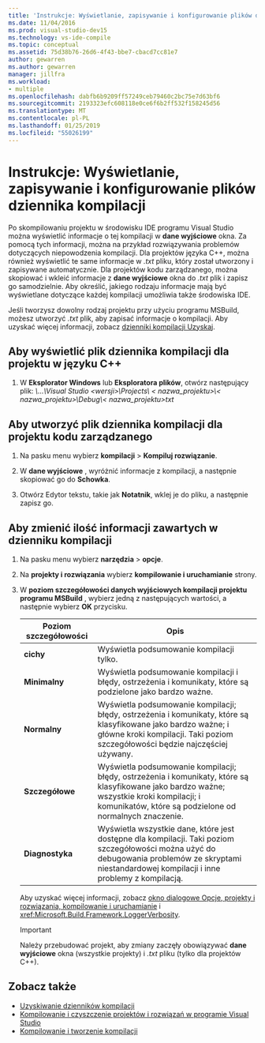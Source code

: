 ```yaml
---
title: 'Instrukcje: Wyświetlanie, zapisywanie i konfigurowanie plików dziennika kompilacji | Dokumentacja firmy Microsoft'
ms.date: 11/04/2016
ms.prod: visual-studio-dev15
ms.technology: vs-ide-compile
ms.topic: conceptual
ms.assetid: 75d38b76-26d6-4f43-bbe7-cbacd7cc81e7
author: gewarren
ms.author: gewarren
manager: jillfra
ms.workload:
- multiple
ms.openlocfilehash: dabfb6b9209ff57249ceb79460c2bc75e7d63bf6
ms.sourcegitcommit: 2193323efc608118e0ce6f6b2ff532f158245d56
ms.translationtype: MT
ms.contentlocale: pl-PL
ms.lasthandoff: 01/25/2019
ms.locfileid: "55026199"
---
```

# <a name="how-to-view-save-and-configure-build-log-files"></a>Instrukcje: Wyświetlanie, zapisywanie i konfigurowanie plików dziennika kompilacji

Po skompilowaniu projektu w środowisku IDE programu Visual Studio można wyświetlić informacje o tej kompilacji w **dane wyjściowe** okna. Za pomocą tych informacji, można na przykład rozwiązywania problemów dotyczących niepowodzenia kompilacji. Dla projektów języka C++, można również wyświetlić te same informacje w *.txt* pliku, który został utworzony i zapisywane automatycznie. Dla projektów kodu zarządzanego, można skopiować i wkleić informacje z **dane wyjściowe** okna do *.txt* plik i zapisz go samodzielnie. Aby określić, jakiego rodzaju informacje mają być wyświetlane dotyczące każdej kompilacji umożliwia także środowiska IDE.

Jeśli tworzysz dowolny rodzaj projektu przy użyciu programu MSBuild, możesz utworzyć *.txt* plik, aby zapisać informacje o kompilacji. Aby uzyskać więcej informacji, zobacz [dzienniki kompilacji Uzyskaj](../msbuild/obtaining-build-logs-with-msbuild.md).

## <a name="to-view-the-build-log-file-for-a-c-project"></a>Aby wyświetlić plik dziennika kompilacji dla projektu w języku C++

1.  W **Eksplorator Windows** lub **Eksploratora plików**, otwórz następujący plik:  *\\...\Visual Studio \<wersji\>\Projects\\ < nazwa_projektu\>\\< nazwa_projektu\>\Debug\\< nazwa_projektu\>txt*

## <a name="to-create-a-build-log-file-for-a-managed-code-project"></a>Aby utworzyć plik dziennika kompilacji dla projektu kodu zarządzanego

1.  Na pasku menu wybierz **kompilacji** > **Kompiluj rozwiązanie**.

2.  W **dane wyjściowe** , wyróżnić informacje z kompilacji, a następnie skopiować go do **Schowka**.

3.  Otwórz Edytor tekstu, takie jak **Notatnik**, wklej je do pliku, a następnie zapisz go.

## <a name="to-change-the-amount-of-information-included-in-the-build-log"></a>Aby zmienić ilość informacji zawartych w dzienniku kompilacji

1.  Na pasku menu wybierz **narzędzia** > **opcje**.

2.  Na **projekty i rozwiązania** wybierz **kompilowanie i uruchamianie** strony.

3.  W **poziom szczegółowości danych wyjściowych kompilacji projektu programu MSBuild** , wybierz jedną z następujących wartości, a następnie wybierz **OK** przycisku.

    |Poziom szczegółowości|Opis|
    | - |-----------------|
    |**cichy**|Wyświetla podsumowanie kompilacji tylko.|
    |**Minimalny**|Wyświetla podsumowanie kompilacji i błędy, ostrzeżenia i komunikaty, które są podzielone jako bardzo ważne.|
    |**Normalny**|Wyświetla podsumowanie kompilacji; błędy, ostrzeżenia i komunikaty, które są klasyfikowane jako bardzo ważne; i główne kroki kompilacji. Taki poziom szczegółowości będzie najczęściej używany.|
    |**Szczegółowe**|Wyświetla podsumowanie kompilacji; błędy, ostrzeżenia i komunikaty, które są klasyfikowane jako bardzo ważne; wszystkie kroki kompilacji; i komunikatów, które są podzielone od normalnych znaczenie.|
    |**Diagnostyka**|Wyświetla wszystkie dane, które jest dostępne dla kompilacji. Taki poziom szczegółowości można użyć do debugowania problemów ze skryptami niestandardowej kompilacji i inne problemy z kompilacją.|

     Aby uzyskać więcej informacji, zobacz [okno dialogowe Opcje, projekty i rozwiązania, kompilowanie i uruchamianie](../ide/reference/options-dialog-box-projects-and-solutions-build-and-run.md) i <xref:Microsoft.Build.Framework.LoggerVerbosity>.

    > [!IMPORTANT]
    > Należy przebudować projekt, aby zmiany zaczęły obowiązywać **dane wyjściowe** okna (wszystkie projekty) i  *<ProjectName>.txt* pliku (tylko dla projektów C++).

## <a name="see-also"></a>Zobacz także

- [Uzyskiwanie dzienników kompilacji](../msbuild/obtaining-build-logs-with-msbuild.md)
- [Kompilowanie i czyszczenie projektów i rozwiązań w programie Visual Studio](../ide/building-and-cleaning-projects-and-solutions-in-visual-studio.md)
- [Kompilowanie i tworzenie kompilacji](../ide/compiling-and-building-in-visual-studio.md)